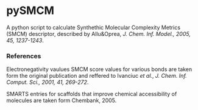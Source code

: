 # pySMCM

A python script to calculate Synthethic Molecular Complexity Metrics (SMCM) descriptor, described by Allu&Oprea, *J. Chem. Inf. Model., 2005, 45, 1237-1243*.

### References

Electronegativity vaulues SMCM score values for various bonds are taken form the original publication and reffered to Ivanciuc *et al.*, *J. Chem. Inf. Comput. Sci., 2001, 41, 269-272*.

SMARTS entries for scaffolds that improve chemical accessibility of molecules are taken form Chembank, 2005.
